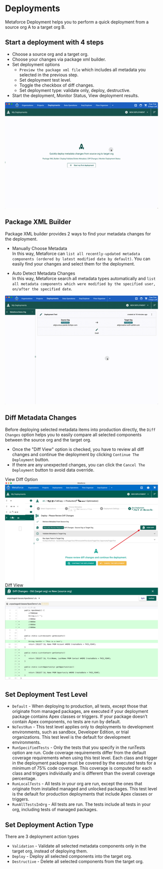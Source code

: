 # Deployments

Metaforce Deployment helps you to perform a quick deployment from a source org A to a target org B.

## Start a deployment with 4 steps

-   Choose a source org and a target org.
-   Choose your changes via package xml builder.
-   Set deployment options
    -   `Preview the package xml file` which includes all metadata you selected in the previous step.
    -   Set deployment test level.
    -   Toggle the checkbox of diff changes.
    -   Set deployment type: validate only, deploy, destructive.
-   Start the deployment, Monitor Status, View deployment results.

![deployment](./images/deployment.gif)

## Package XML Builder

Package XML builder provides 2 ways to find your metadata changes for the deployment.

-   Manually Choose Metadata  
    In this way, Metaforce can `list all recently-updated metadata components (ordered by latest modified date by default)`. You can easily find your changes and select them for the deployment.

-   Auto Detect Metadata Changes  
    In this way, Metaforce search all metadata types automatically and `list all metadata components which were modified by the specified user, on/after the specified date`.

![deployment](./images/deployment-package-xml-builder.gif)

## Diff Metadata Changes

Before deploying selected metadata items into production directly, the `Diff Changes` option helps you to easily compare all selected components between the source org and the target org.

-   Once the "Diff View" option is checked, you have to review all diff changes and continue the deployment by clicking `Continue The Deployment` button.
-   If there are any unexpected changes, you can click the `Cancel The Deployment` button to avoid data override.

<div class="flex-images">
    <div>View Diff Option<img src="/pages/coreFeatures/images/deployment-diffview0.jpg"></div>
    <div>Diff View<img src="/pages/coreFeatures/images/deployment-diff.jpg"></div>
</div>

## Set Deployment Test Level

-   `Default` - When deploying to production, all tests, except those that originate from managed packages, are executed if your deployment package contains Apex classes or triggers. If your package doesn’t contain Apex components, no tests are run by default.
-   `NoTestRun` - This test level applies only to deployments to development environments, such as sandbox, Developer Edition, or trial organizations. This test level is the default for development environments.
-   `RunSpecifiedTests` - Only the tests that you specify in the runTests option are run. Code coverage requirements differ from the default coverage requirements when using this test level. Each class and trigger in the deployment package must be covered by the executed tests for a minimum of 75% code coverage. This coverage is computed for each class and triggers individually and is different than the overall coverage percentage.
-   `RunLocalTests` - All tests in your org are run, except the ones that originate from installed managed and unlocked packages. This test level is the default for production deployments that include Apex classes or triggers.
-   `RunAllTestsInOrg` - All tests are run. The tests include all tests in your org, including tests of managed packages.

## Set Deployment Action Type

There are 3 deployment action types

-   `Validation` - Validate all selected metadata components only in the target org, instead of deploying them.
-   `Deploy` - Deploy all selected components into the target org.
-   `Destructive` - Delete all selected components from the target org.
